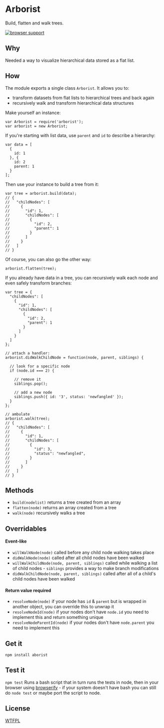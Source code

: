 # Arborist
Build, flatten and walk trees.

[![browser support](https://ci.testling.com/jessetane/arborist.png)](https://ci.testling.com/jessetane/arborist)

## Why
Needed a way to visualize hierarchical data stored as a flat list.

## How
The module exports a single class `Arborist`. It allows you to:
* transform datasets from flat lists to hierarchical trees and back again
* recursively walk and transform hierarchical data structures

Make yourself an instance:
```
var Arborist = require('arborist');
var arborist = new Arborist;
```
If you're starting with list data, use `parent` and `id` to describe a hierarchy:
```
var data = [
  {
    id: 1
  }, {
    id: 2
    parent: 1
  }
];
```
Then use your instance to build a tree from it:
```
var tree = arborist.build(data);
// {
//   "childNodes": [
//     {
//       "id": 1,
//       "childNodes": [
//         {
//           "id": 2,
//           "parent": 1
//         }
//       ]
//     }
//   ]
// }
```
Of course, you can also go the other way:
```
arborist.flatten(tree);
```
If you already have data in a tree, you can recursively walk each node and even safely transform branches:
```
var tree = {
  "childNodes": [
    {
      "id": 1,
      "childNodes": [
        {
          "id": 2,
          "parent": 1
        }
      ]
    }
  ]
};

// attach a handler:
arborist.didWalkChildNode = function(node, parent, siblings) {
  
  // look for a specific node
  if (node.id === 2) {
  
    // remove it
    siblings.pop();
  
    // add a new node
    siblings.push({ id: '3', status: 'newfangled' });
  }
};

// ambulate
arborist.walk(tree);
// {
//   "childNodes": [
//     {
//       "id": 1,
//       "childNodes": [
//         {
//           "id": 3,
//           "status": "newfangled",
//         }
//       ]
//     }
//   ]
// }
```

## Methods
* `build(nodelist)` returns a tree created from an array
* `flatten(node)` returns an array created from a tree
* `walk(node)` recursively walks a tree

## Overridables
#### Event-like
* `willWalkNode(node)` called before any child node walking takes place
* `didWalkNode(node)` called after all child nodes have been walked
* `willWalkChildNode(node, parent, siblings)` called while walking a list of child nodes - `siblings` provides a way to make branch modifications
* `didWalkChildNode(node, parent, siblings)` called after all of a child's child nodes have been walked

#### Return value required
* `resolveNode(node)` if your node has `id` & `parent` but is wrapped in another object, you can override this to unwrap it
* `resolveNodeId(node)` if your nodes don't have `node.id` you need to implement this and return something unique
* `resolveNodeParentId(node)` if your nodes don't have `node.parent` you need to implement this

## Get it
`npm install aborist`

## Test it
`npm test`
Runs a bash script that in turn runs the tests in node, then in your browser using [browserify](https://github.com/substack/node-browserify) - if your system doesn't have bash you can still do `node test` or maybe port the script to node.

## License
[WTFPL](http://www.wtfpl.net/txt/copying/)